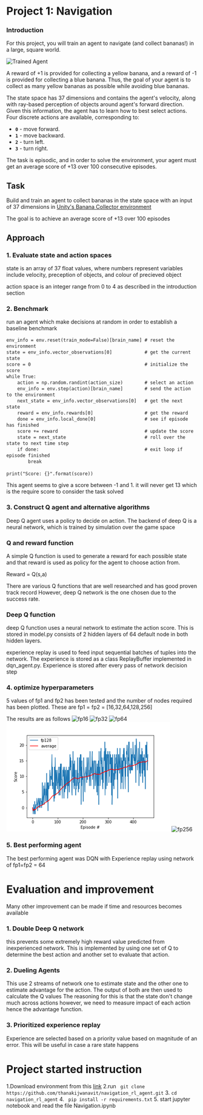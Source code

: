[//]: # (Image References)

[image1]: https://user-images.githubusercontent.com/10624937/42135619-d90f2f28-7d12-11e8-8823-82b970a54d7e.gif "Trained Agent"

# Project 1: Navigation

### Introduction

For this project, you will train an agent to navigate (and collect bananas!) in a large, square world.  

![Trained Agent][image1]

A reward of +1 is provided for collecting a yellow banana, and a reward of -1 is provided for collecting a blue banana.  Thus, the goal of your agent is to collect as many yellow bananas as possible while avoiding blue bananas.  

The state space has 37 dimensions and contains the agent's velocity, along with ray-based perception of objects around agent's forward direction.  Given this information, the agent has to learn how to best select actions.  Four discrete actions are available, corresponding to:
- **`0`** - move forward.
- **`1`** - move backward.
- **`2`** - turn left.
- **`3`** - turn right.

The task is episodic, and in order to solve the environment, your agent must get an average score of +13 over 100 consecutive episodes.

## Task
Build and train an agent to collect bananas in the state space with an input of 37 dimensions in
[Unity's Banana Collector environment](https://github.com/Unity-Technologies/ml-agents/blob/master/docs/Learning-Environment-Examples.md#banana-collector)

The goal is to achieve an average score of +13 over 100 episodes

## Approach

### 1. Evaluate state and action spaces
state is an array of 37 float values, where numbers represent variables include velocity, preception of objects, and colour of precieved object

action space is an integer range from 0 to 4 as described in the introduction section

### 2. Benchmark
run an agent which make decisions at random in order to establish a baseline benchmark
```
env_info = env.reset(train_mode=False)[brain_name] # reset the environment
state = env_info.vector_observations[0]            # get the current state
score = 0                                          # initialize the score
while True:
    action = np.random.randint(action_size)        # select an action
    env_info = env.step(action)[brain_name]        # send the action to the environment
    next_state = env_info.vector_observations[0]   # get the next state
    reward = env_info.rewards[0]                   # get the reward
    done = env_info.local_done[0]                  # see if episode has finished
    score += reward                                # update the score
    state = next_state                             # roll over the state to next time step
    if done:                                       # exit loop if episode finished
        break
    
print("Score: {}".format(score)) 
```
This agent seems to give a score between -1 and 1. it will never get 13 which is the require score to consider the task solved

### 3. Construct Q agent and alternative algorithms

Deep Q agent uses a policy to decide on action. The backend of deep Q is a neural network,
which is trained by simulation over the game space

### Q and reward function
A simple Q function is used to generate a reward for each possible state and that reward is used as policy for the agent to choose action from.

Reward = Q(s,a)

There are various Q functions that are well researched and has good proven track record
However, deep Q network is the one chosen due to the success rate.

### Deep Q function
deep Q function uses a neural network to estimate the action score. This is stored in model.py consists of 2 hidden layers of 64 default node in both hidden layers.

experience replay is used to feed input sequential batches of tuples into the network. The experience is stored as a class ReplayBuffer implemented in dqn_agent.py. Experience is stored after every pass of network decision step

### 4. optimize hyperparameters

5 values of fp1 and fp2 has been tested and the number of nodes required has been plotted.
These are fp1 = fp2 = [16,32,64,128,256]


The results are as follows
![fp16](https://raw.githubusercontent.com/thanakijwanavit/navigation_rl_agent/master/fp16.png)
![fp32](https://raw.githubusercontent.com/thanakijwanavit/navigation_rl_agent/master/fp32.png)
![fp64](https://raw.githubusercontent.com/thanakijwanavit/navigation_rl_agent/master/fp64.png)
![fp128](https://raw.githubusercontent.com/thanakijwanavit/navigation_rl_agent/master/fp128.png)
![fp256](https://raw.githubusercontent.com/thanakijwanavit/navigation_rl_agent/master/fp256.png)


### 5. Best performing agent 

The best performing agent was DQN with Experience replay using network of fp1=fp2 = 64


# Evaluation and improvement

Many other improvement can be made if time and resources becomes available
### 1. Double Deep Q network
this prevents some extremely high reward value predicted from inexperienced network. This is implemented by using one set of Q to determine the best action and another set to evaluate that action.
### 2. Dueling Agents
This use 2 streams of network one to estimate state and the other one to estimate advantage for the action. The output of both are then used to calculate the Q values
The reasoning for this is that the state don't change much across actions however, we need to measure impact of each action hence the advantage function.

### 3. Prioritized experience replay
Experience are selected based on a priority value based on magnitude of an error. This will be useful in case a rare state happens


# Project started instruction

1.Download environment from this [link](https://s3-us-west-1.amazonaws.com/udacity-drlnd/P1/Banana/Banana_Linux.zip)
2.run ``` git clone https://github.com/thanakijwanavit/navigation_rl_agent.git```
3. ```cd navigation_rl_agent```
4. ``` pip install -r requirements.txt```
5. start jupyter notebook and read the file Navigation.ipynb